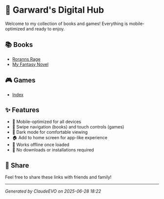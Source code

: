 # 🎯 Garward's Digital Hub

Welcome to my collection of books and games! Everything is mobile-optimized and ready to enjoy.

## 📚 Books

- [Roranns Rage](books/roranns_rage_reader.html)
- [My Fantasy Novel](books/my_fantasy_novel_reader.html)

## 🎮 Games

- [Index](games/index.html)



## ✨ Features

- 📱 Mobile-optimized for all devices
- 🔄 Swipe navigation (books) and touch controls (games)
- 🌙 Dark mode for comfortable viewing
- 🏠 Add to home screen for app-like experience
- 🔌 Works offline once loaded
- 🚀 No downloads or installations required

## 🔗 Share

Feel free to share these links with friends and family!

---
*Generated by ClaudeEVO on 2025-06-28 18:22*
